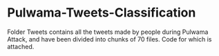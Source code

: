 # Pulwama-Tweets-Classification

Folder Tweets contains all the tweets made by people during Pulwama Attack, and have been divided into chunks of 70 files.
Code for which is attached.
